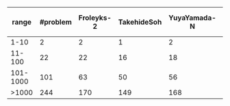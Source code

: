 
| range | #problem | Froleyks-2 | TakehideSoh | YuyaYamada-N | haz-2 | haz-single-2 | junkawahara | telematik-tuhh | tigrisg | toda5603 |
| --- | --- | --- | --- | --- | --- | --- | --- | --- | --- | --- |
| 1-10 | 2 | 2 | 1 | 2 | 2 | 2 | 2 | 2 | 2 | 1 |
| 11-100 | 22 | 22 | 16 | 18 | 22 | 22 | 22 | 22 | 22 | 14 |
| 101-1000 | 101 | 63 | 50 | 56 | 88 | 73 | 79 | 84 | 73 | 52 |
| >1000 | 244 | 170 | 149 | 168 | 222 | 202 | 19 | 218 | 195 | 140 |